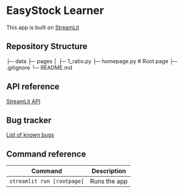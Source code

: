 # EasyStock Learner

This app is built on [StreamLit](https://streamlit.io)

## Repository Structure
├─ data
├─ pages
│  ├─ 1_ratio.py
├─ homepage.py          # Root page
├─ .gitignore
└─ README.md

## API reference
[StreamLit API](https://docs.streamlit.io/develop/api-reference)

## Bug tracker
[List of known bugs](docs/BugTracker.md)

## Command reference

| Command           | Description                                              |
| ----------------- | -------------------------------------------------------- |
| `streamlit run [rootpage]`            | Runs the app                        |
